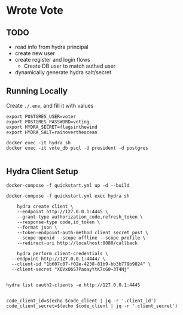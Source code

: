 # Wrote Vote

## TODO
- read info from hydra principal
- create new user
- create register and login flows
  - Create DB user to match authed user
- dynamically generate hydra salt/secret

## Running Locally

Create `./.env`, and fill it with values
```
export POSTGRES_USER=voter
export POSTGRES_PASSWORD=voting
export HYDRA_SECRET=flagsinthewind
export HYDRA_SALT=rainovertheocean
```

```
docker exec -it hydra sh
docker exec -it vote_db psql -U president -d postgres


```


## Hydra Client Setup

```
docker-compose -f quickstart.yml up -d --build

docker-compose -f quickstart.yml exec hydra sh

    hydra create client \
    --endpoint http://127.0.0.1:4445 \
    --grant-type authorization_code,refresh_token \
    --response-type code,id_token \
    --format json \
    --token-endpoint-auth-method client_secret_post \
    --scope openid --scope offline --scope profile \
    --redirect-uri http://localhost:8080/callback
    
    hydra perform client-credentials \
  --endpoint http://127.0.0.1:4444/ \
  --client-id "1b607c87-f02e-4238-81b9-bb3b779b9824" \
  --client-secret "XQVxO6S7PaoayYtK7cG0~3T4Nj"
  

hydra list oauth2-clients -e http://127.0.0.1:4445 


code_client_id=$(echo $code_client | jq -r '.client_id')
code_client_secret=$(echo $code_client | jq -r '.client_secret')
```